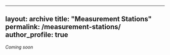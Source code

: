 
---
layout: archive
title: "Measurement Stations"
permalink: /measurement-stations/
author_profile: true
---


_Coming soon_
